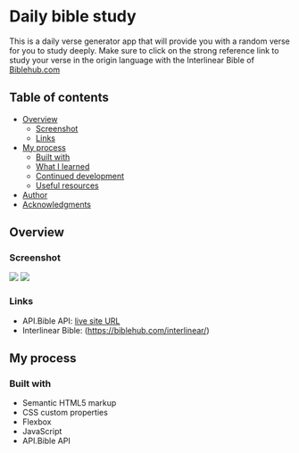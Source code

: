 # Daily bible study

This is a daily verse generator app that will provide you with a random verse for you to study deeply. 
Make sure to click on the strong reference link to study your verse in the origin language with the Interlinear Bible of [Biblehub.com](https://biblehub.com/interlinear/)

## Table of contents

- [Overview](#overview)
  - [Screenshot](#screenshot)
  - [Links](#links)
- [My process](#my-process)
  - [Built with](#built-with)
  - [What I learned](#what-i-learned)
  - [Continued development](#continued-development)
  - [Useful resources](#useful-resources)
- [Author](#author)
- [Acknowledgments](#acknowledgments)

## Overview

### Screenshot

![](./)
![](./)

### Links

- API.Bible API: [live site URL](https://itswendyef.github.io/QR-code-component/)
- Interlinear Bible: (https://biblehub.com/interlinear/)

## My process

### Built with

- Semantic HTML5 markup
- CSS custom properties
- Flexbox
- JavaScript
- API.Bible API
